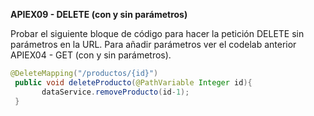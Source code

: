 **APIEX09 - DELETE (con y sin parámetros)** 

Probar el siguiente bloque de código para hacer la petición DELETE sin parámetros en la URL. Para añadir parámetros ver el codelab anterior APIEX04 - GET (con y sin parámetros).

```java
@DeleteMapping("/productos/{id}")
 public void deleteProducto(@PathVariable Integer id){
       dataService.removeProducto(id-1);
 }
```

